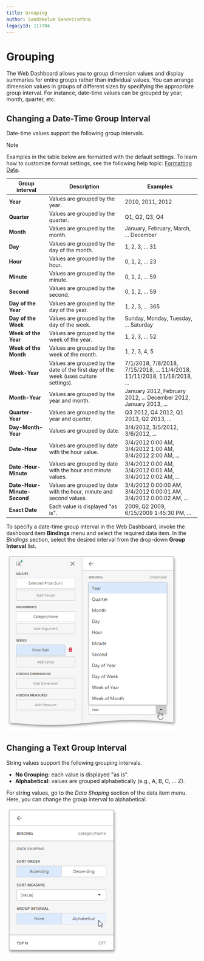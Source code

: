 ```yaml
---
title: Grouping
author: Sandakelum Senevirathna
legacyId: 117704
---
```

# Grouping
The Web Dashboard allows you to group dimension values and display summaries for entire groups rather than individual values. You can arrange dimension values in groups of different sizes by specifying the appropriate group interval. For instance, date-time values can be grouped by year, month, quarter, etc.

## Changing a Date-Time Group Interval
Date-time values support the following group intervals.
 
> [!NOTE]
> Examples in the table below are formatted with the default settings. To learn how to customize format settings, see the following help topic: [Formatting Data](formatting-data.md).

| Group interval | Description | Examples |
|---|---|---|
| **Year** | Values are grouped by the year. | 2010, 2011, 2012 |
| **Quarter** | Values are grouped by the quarter. | Q1, Q2, Q3, Q4 |
| **Month** | Values are grouped by the month. | January, February, March, ... December |
| **Day** | Values are grouped by the day of the month. | 1, 2, 3, ... 31 |
| **Hour** | Values are grouped by the hour. | 0, 1, 2, ... 23 |
| **Minute** | Values are grouped by the minute. | 0, 1, 2, ... 59 |
| **Second** | Values are grouped by the second. | 0, 1, 2, ... 59 |
| **Day of the Year** | Values are grouped by the day of the year. | 1, 2, 3, ... 365 |
| **Day of the Week** | Values are grouped by the day of the week. | Sunday, Monday, Tuesday, ... Saturday |
| **Week of the Year** | Values are grouped by the week of the year. | 1, 2, 3, ... 52 |
| **Week of the Month** | Values are grouped by the week of the month. | 1, 2, 3, 4, 5 |
| **Week-Year**  |   Values are grouped by the date of the first day of the week (uses culture settings). |    7/1/2018, 7/8/2018, 7/15/2018, ... 11/4/2018, 11/11/2018, 11/18/2018, ...   |
| **Month-Year** | Values are grouped by the year and month. | January 2012, February 2012, ... December 2012, January 2013, ... |
| **Quarter-Year** | Values are grouped by the year and quarter. | Q3 2012, Q4 2012, Q1 2013, Q2 2013, ... |
| **Day-Month-Year** | Values are grouped by date. | 3/4/2012, 3/5/2012, 3/6/2012, ... |
| **Date-Hour** | Values are grouped by date with the hour value. | 3/4/2012 0:00 AM, 3/4/2012 1:00 AM, 3/4/2012 2:00 AM, ... |
| **Date-Hour-Minute** | Values are grouped by date with the hour and minute values. | 3/4/2012 0:00 AM, 3/4/2012 0:01 AM, 3/4/2012 0:02 AM, ... |
| **Date-Hour-Minute-Second** | Values are grouped by date with the hour, minute and second values. | 3/4/2012 0:00:00 AM, 3/4/2012 0:00:01 AM, 3/4/2012 0:00:02 AM, ... |
| **Exact Date** | Each value is displayed "as is". | 2009, Q2 2009, 6/15/2009 1:45:30 PM, ... |

To specify a date-time group interval in the Web Dashboard, invoke the dashboard item **Bindings** menu and select the required data item. In the _Bindings_ section, select the desired interval from the drop-down **Group Interval** list.

![wdd-change-grouping-interval](../../../images/img124606.png)

## Changing a Text Group Interval
String values support the following grouping intervals.
* **No Grouping:** each value is displayed "as is".
* **Alphabetical:** values are grouped alphabetically (e.g., A, B, C, ... Z).

For string values, go to the _Data Shaping_ section of the data item menu. Here, you can change the group interval to alphabetical.

![wdd-change-grouping-interval-text](../../../images/img124612.png)
